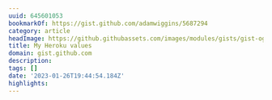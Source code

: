 ```yaml
---
uuid: 645601053
bookmarkOf: https://gist.github.com/adamwiggins/5687294
category: article
headImage: https://github.githubassets.com/images/modules/gists/gist-og-image.png
title: My Heroku values
domain: gist.github.com
description: 
tags: []
date: '2023-01-26T19:44:54.184Z'
highlights: 
---
```




